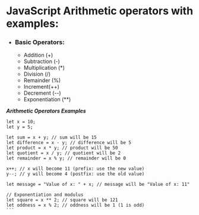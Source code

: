 # JavaScript Arithmetic operators with examples:

* ### Basic Operators:
    * Addition (+) 
    * Subtraction (-)
    * Multiplication (*)
    * Division (/)
    * Remainder (%) 
    * Increment(++)
    * Decrement (--)
    * Exponentiation (**)
  
***Arithmetic Operators Examples***
````
let x = 10;
let y = 5;

let sum = x + y; // sum will be 15
let difference = x - y; // difference will be 5
let product = x * y; // product will be 50
let quotient = x / y; // quotient will be 2
let remainder = x % y; // remainder will be 0

x++; // x will become 11 (prefix: use the new value)
y--; // y will become 4 (postfix: use the old value)

let message = "Value of x: " + x; // message will be "Value of x: 11"

// Exponentiation and modulus
let square = x ** 2; // square will be 121
let oddness = x % 2; // oddness will be 1 (1 is odd)
```
